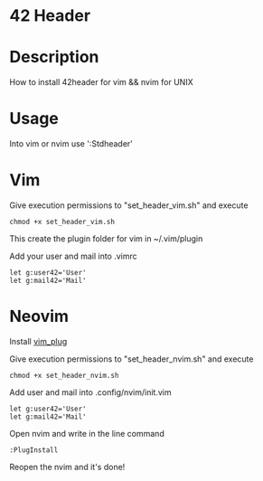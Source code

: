 # **42 Header**

# Description

How to install 42header for vim && nvim for UNIX

# Usage

Into vim or nvim use ':Stdheader'

# Vim

Give execution permissions to "set_header_vim.sh" and execute
```vim
chmod +x set_header_vim.sh
```

This create the plugin folder for vim in ~/.vim/plugin

Add your user and mail into .vimrc

```vim
let g:user42='User'
let g:mail42='Mail'
```

# Neovim

Install [vim_plug](https://github.com/junegunn/vim-plug)


Give execution permissions to "set_header_nvim.sh" and execute
```vim
chmod +x set_header_nvim.sh
```

Add user and mail into .config/nvim/init.vim

```vim
let g:user42='User'
let g:mail42='Mail'
```

Open nvim and write in the line command

```vim
:PlugInstall
```

Reopen the nvim and it's done!
